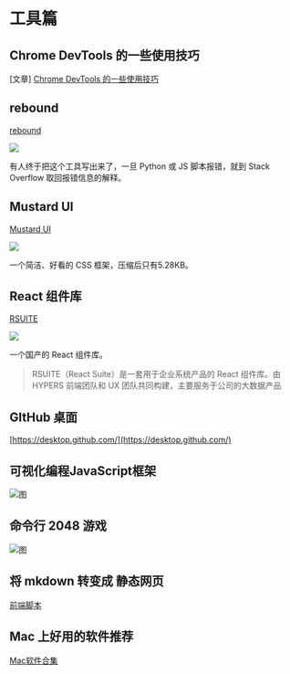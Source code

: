 # 工具篇

## Chrome DevTools 的一些使用技巧

[文章] [Chrome DevTools 的一些使用技巧](https://flaviocopes.com/chrome-devtools-tips/#drag-and-drop-in-the-elements-panel)


## rebound

[rebound](https://github.com/shobrook/rebound)

![](http://www.ruanyifeng.com/blogimg/asset/2018/bg2018042812.jpg)

有人终于把这个工具写出来了，一旦 Python 或 JS 脚本报错，就到 Stack Overflow 取回报错信息的解释。

## Mustard UI

[Mustard UI](https://mustard-ui.com/)

![](http://www.ruanyifeng.com/blogimg/asset/2018/bg2018042811.png)

一个简洁、好看的 CSS 框架，压缩后只有5.28KB。

## React 组件库

[RSUITE](https://github.com/rsuite/rsuite)

![](http://www.ruanyifeng.com/blogimg/asset/2018/bg2018042814.png)

一个国产的 React 组件库。

> RSUITE（React Suite）是一套用于企业系统产品的 React 组件库。由 HYPERS 前端团队和 UX 团队共同构建，主要服务于公司的大数据产品

## GItHub 桌面

[https://desktop.github.com/](https://desktop.github.com/)


## 可视化编程JavaScript框架

[](https://github.com/retejs/rete)

![图](http://on3wruzc4.bkt.clouddn.com/rejs.png)

## 命令行 2048 游戏

[](https://github.com/plibither8/2048.cpp)

![图](http://on3wruzc4.bkt.clouddn.com/c++.jpeg)

## 将 mkdown 转变成 静态网页

[前端脚本](https://github.com/Dynalon/mdwiki)

## Mac 上好用的软件推荐

[Mac软件合集](https://github.com/smyhvae/Mac/blob/master/01-Mac%E8%BD%AF%E4%BB%B6%E6%B1%87%E6%80%BB.md)

